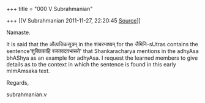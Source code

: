 +++
title = "000 V Subrahmanian"

+++
[[V Subrahmanian	2011-11-27, 22:20:45 [Source](https://groups.google.com/g/bvparishat/c/_xvC_8T-EOo)]]



Namaste.

  

It is said that the औत्पत्तिकसूत्रम् in the शाबरभाष्यम् for the जैमिनि-sUtras contains the sentence'शुक्तिकाहि रजतवदवभासते' that Shankaracharya mentions in the adhyAsa bhAShya as an example for adhyAsa. I request the learned members to give details as to the context in which the sentence is found in this early mImAmsaka text.

  

Regards,

subrahmanian.v

